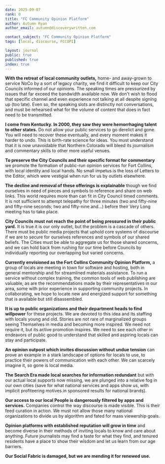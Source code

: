 ```yaml
---
date: 2025-09-07
rank: 0
title: "FC Community Opinion Platform"
author: Autumn Ryan
author_email: autumn@discoverywritten.com

contact_subject: "FC Community Opinion Platform"
tags: [local, discourse, FCCOPI]

layout: journal
public: true
published: true
index: true
---
```


**With the retreat of local community outlets,** home- and away-grown to service NoCo by a sort of legacy charity, we find it difficult to keep our City Councils informed of our opinions. The speaking times are pressurized by issues that far exceed the bandwidth available now. We don't wish to flood that specific channel and even experience not talking at all despite signing up (too late). Even so, the speaking slots are distinctly not conversations, and must be rehearsed what for the volume of content that does in fact need to be transmitted.

**I come from Kentucky. In 2000, they saw they were hemorrhaging talent to other states.** Do not allow your public services to go derelict and gone. You will need to recover these eventually, and every moment makes it harder to undo. This is birth-rate science for ideas. You must understand that it is now unavoidable that Northern Colorado will bleed its journalism and commentary skills to other more useful venues.

**To preserve the City Councils and their specific format for commentary** we promote the formation of public-run opinion services for Fort Collins, with local identity and local hands. No small impetus is the loss of Letters to the Editor, which were vestigial when run for us by outlets elsewhere.

**The decline and removal of these offerings is explainable** though we find ourselves in need of pieces and symbols to reference and share on web links. This world requires more than can fit in City Council timed comments. It is not sufficient to attempt telepathy for three minutes (two and fifty-nine and fifty-nine seconds; two and fifty-nine and...) before their Very Long meeting has to take place.

**City Councils must not reach the point of being pressured in their public yard.** It is true it is our only outlet, but the problem is a cascade of others. There must be public media projects that uphold core systems of discourse if we are to secure for ourselves references and symbols of our shared beliefs. The Cities must be able to aggregate us for those shared concerns, and we can hold back from rushing for our time before Councils by individually reporting our overlapping but varied concerns.

**Currently envisioned as the Fort Collins Community Opinion Platform,** a group of locals are meeting in town for software and hosting, both in general mentorship and for streamlined materials assistance. To run a service without complex training, the common tools of web publishing are valuable, as are the recommendations made by their representatives in our area, some with prior experience in supporting community projects. In collaborating, we hope to locate new and energized support for something that is available but still disassembled.

**It is up to public organizations and their department heads to find willpower** for these projects. We are devoted to this idea and its staffing with locals young and old. Stories are not rare of marginalized groups seeing Themselves in media and becoming more inspired. We need not require it, but its active promotion inspires. We need to see each other in endeavors of public good to understand that skilled and aspiring locals can stay and participate.

**An opinion outpost which invites discussion without undue tension** can prove an example in a stark landscape of options for locals to use, to practice their powers of communication with each other. We can scarcely imagine it, so gone is local media.

**The Search Era made local searches for information redundant** but with our actual local supports now missing, we are plunged into a relative fog in our own cities (save for what national services and apps show us, with implicit profiteering motives in sponsored results for national brands).

**Our access to our local People is dangerously filtered by apps and services.** Companies control the way discourse is made visible. This is their feed curation in action. We must not allow those many national organizations to divide us by algorithm and fated for mass viewership goals.

**Opinion platforms with established reputation will grow in time** and become diverse in their methods of inviting locals to know and care about anything. Future journalists may find a taste for what they find, and tenured residents have a place to show their wisdom and let us learn from our age barriers.

**Our Social Fabric is damaged, but we are mending it for renewed use.**
